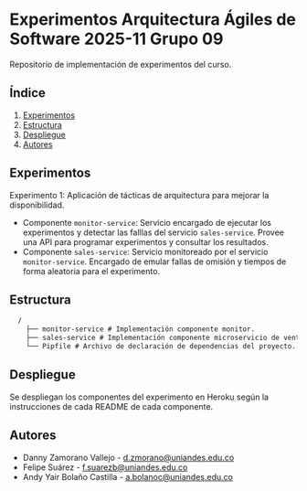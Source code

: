 # Experimentos Arquitectura Ágiles de Software 2025-11 Grupo 09

Repositorio de implementación de experimentos del curso.

## Índice

1. [Experimentos](#experimentos)
2. [Estructura](#estructura)
3. [Despliegue](#despliegue)
4. [Autores](#autores)

## Experimentos

Experimento 1: Aplicación de tácticas de arquitectura para mejorar la disponibilidad.

- Componente `monitor-service`: Servicio encargado de ejecutar los experimentos y detectar las falllas del servicio `sales-service`. Provee una API para programar experimentos y consultar los resultados.
- Componente `sales-service`: Servicio monitoreado por el servicio `monitor-service`. Encargado de emular fallas de omisión y tiempos de forma aleatoria para el experimento.

## Estructura

```txt
  /
    ├── monitor-service # Implementación componente monitor.
    ├── sales-service # Implementación componente microservicio de ventas (servicio monitoreado).
    └── Pipfile # Archivo de declaración de dependencias del proyecto.
```

## Despliegue

Se despliegan los componentes del experimento en Heroku según la instrucciones de cada README de cada componente.

## Autores

- Danny Zamorano Vallejo - d.zmorano@uniandes.edu.co
- Felipe Suárez - f.suarezb@uniandes.edu.co
- Andy Yair Bolaño Castilla - a.bolanoc@uniandes.edu.co
